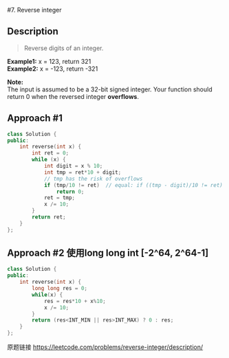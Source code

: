 #7. Reverse integer

## Description
>Reverse digits of an integer.

**Example1:** x = 123, return 321    
**Example2:** x = -123, return -321

**Note:**    
The input is assumed to be a 32-bit signed integer. Your function should return 0 when the reversed integer **overflows**.

## Approach #1
```C++
class Solution {
public:
    int reverse(int x) {
        int ret = 0;
        while (x) {
            int digit = x % 10;
            int tmp = ret*10 + digit;  
            // tmp has the risk of overflows
            if (tmp/10 != ret)  // equal: if ((tmp - digit)/10 != ret)
                return 0;
            ret = tmp;
            x /= 10;
        }
        return ret;
    }
};
```

## Approach #2 使用long long int [-2^64, 2^64-1]
```C++
class Solution {
public:
    int reverse(int x) {
        long long res = 0;
        while(x) {
            res = res*10 + x%10;
            x /= 10;
        }
        return (res<INT_MIN || res>INT_MAX) ? 0 : res;
    }
};
```

原题链接 <https://leetcode.com/problems/reverse-integer/description/>
